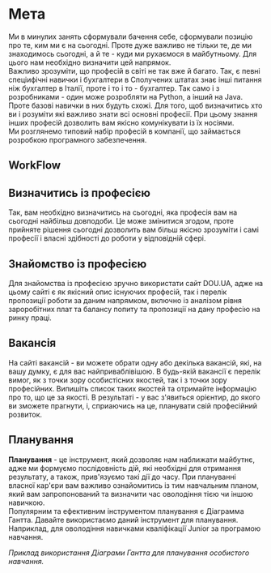 # Мета
Ми в минулих занять сформували бачення себе, сформували позицію про те, ким ми є на сьогодні. Проте дуже важливо не тільки те, де ми знаходимось сьогодні, а й те - куди ми рухаємося в майбутньому. Для цього нам необхідно визначити цей напрямок.  
Важливо зрозуміти, що професій в світі не так вже й багато. Так, є певні спеціифічні навички і бухгалтери в Сполучених штатах знає інші питання ніж бухгалтер в Італії, проте і то і то - бухгалтер. Так само і з розробниками - один може розробляти на Python, а інший на Java. Проте базові навички в них будуть схожі. Для того, щоб визначитись хто ви і розуміти які важливо знати всі основні професії. При цьому знання інших професій дозволить вам якісно комунікувати із їх носіями.  
Ми розглянемо типовий набір професій в компанії, що займається розробкою програмного забезпечення.   

## WorkFlow

## Визначитись із професією
Так, вам необхідно визначитись на сьогодні, яка професія вам на сьогодні найбільш довподоби. Це може змінитися згодом, проте прийняте рішення сьогодні дозволить вам більш якісно зрозуміти і самі професії і власні здібності до роботи у відповідній сфері.

## Знайомство із професією
Для знайомства із професією зручно використати сайт DOU.UA, адже на цьому сайті є як якісний опис існуючих професій, так і перелік пропозиції роботи за даним напрямком, включно із аналізом рівня зароробітних плат та балансу попиту та пропозиції на дану професію на ринку праці.  

## Вакансія
На сайті вакансій - ви можете обрати одну або декілька вакансій, які, на вашу думку, є для вас найприваблівішою. В будь-якій вакансії є перелік вимог, як з точки зору особистісних якостей, так і з точки зору професійних. Випишіть список таких якостей та отримайте інформацію про то, що це за якості. В результаті - у вас з'явиться орієнтир, до якого ви зможете прагнути, і, сприаючись на це, планувати свій професійний розвиток. 

## Планування
**Планування** - це інструмент, який дозволяє нам наближати майбутнє, адже ми формуємо послідовність дій, які необхідні для отримання результату, а також, прив'язуємо такі дії до часу. При плануванні власної кар'єри вам важливо ознайомитись із тим навчальним планом, який вам запропонований та визначити час оволодіння тією чи іншою навичкою.  
Популярним та ефективним інструментом планування є Діаграмма Гантта. Давайте використаємо даний інструмент для планування. Наприклад, для оволодіння навичками кваліфікації Junior за програмою навчання.

*Приклад використання Діаграми Гантта для планування особистого навчання.*
